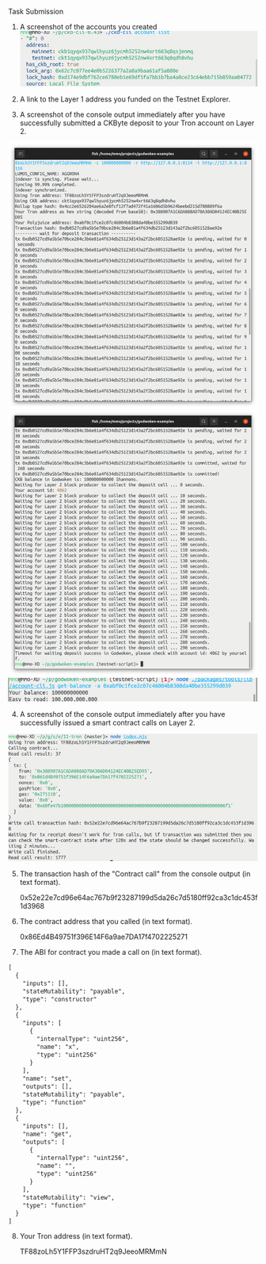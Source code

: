 Task Submission



1. A screenshot of the accounts you created 
![](https://github.com/cito-lito/nervos_hackathon/blob/main/task_11/1.png)


2. A link to the Layer 1 address you funded on the Testnet Explorer.

	[](https://explorer.nervos.org/aggron/address/ckt1qyqx937qwlhyuz6jycmh5252nw4xrt663q8qdh8vhu)

3. A screenshot of the console output immediately after you have successfully submitted a CKByte deposit to your Tron account on Layer 2.

![](https://github.com/cito-lito/nervos_hackathon/blob/main/task_11/2.png)
![](https://github.com/cito-lito/nervos_hackathon/blob/main/task_11/3.png)
![](https://github.com/cito-lito/nervos_hackathon/blob/main/task_11/4.png)

4. A screenshot of the console output immediately after you have successfully issued a smart contract calls on Layer 2.

![](https://github.com/cito-lito/nervos_hackathon/blob/main/task_11/5.png)

5. The transaction hash of the "Contract call" from the console output (in text format).

	0x52e22e7cd96e64ac767b9f23287199d5da26c7d5180ff92ca3c1dc453f1d3968


6. The contract address that you called (in text format).

	0x86Ed4B49751f396E14F6a9ae7DA17f4702225271


7. The ABI for contract you made a call on (in text format).

```
[
  {
    "inputs": [],
    "stateMutability": "payable",
    "type": "constructor"
  },
  {
    "inputs": [
      {
        "internalType": "uint256",
        "name": "x",
        "type": "uint256"
      }
    ],
    "name": "set",
    "outputs": [],
    "stateMutability": "payable",
    "type": "function"
  },
  {
    "inputs": [],
    "name": "get",
    "outputs": [
      {
        "internalType": "uint256",
        "name": "",
        "type": "uint256"
      }
    ],
    "stateMutability": "view",
    "type": "function"
  }
]
```

8. Your Tron address (in text format).

	TF88zoLh5Y1FFP3szdruHT2q9JeeoMRMmN
